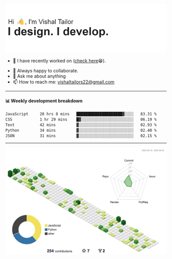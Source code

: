 ![Hi, I'm Vishal Tailor. I design. I develop.](https://github.com/vishaltailors/vishaltailors/blob/main/header.png?raw=true)

- 🔭 I have recently worked on ([check here](https://vishaltailor.com)😁).
<!-- - 🎦 Currently watching: JavaScript: The Hard Parts By Will Sentance. -->
- 👯 Always happy to collaborate.
- 💬 Ask me about anything
- 📫 How to reach me: <a href="mailto:vishaltailors22@gmail.com">vishaltailors22@gmail.com</a>

<hr /> 
<h4>📊 Weekly development breakdown</h4>
<!--START_SECTION:waka-->

```txt
JavaScript     20 hrs 8 mins   ████████████████████▓░░░░   83.31 %
CSS            1 hr 29 mins    █▓░░░░░░░░░░░░░░░░░░░░░░░   06.19 %
Text           42 mins         ▓░░░░░░░░░░░░░░░░░░░░░░░░   02.93 %
Python         34 mins         ▓░░░░░░░░░░░░░░░░░░░░░░░░   02.40 %
JSON           31 mins         ▓░░░░░░░░░░░░░░░░░░░░░░░░   02.15 %
```

<!--END_SECTION:waka-->
<hr /> 

![](./profile-3d-contrib/profile-green-animate.svg)
